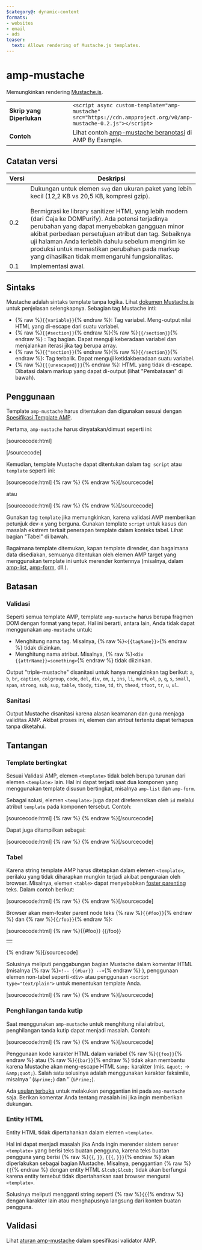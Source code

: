 ```yaml
---
$category@: dynamic-content
formats:
- websites
- email
- ads
teaser:
  text: Allows rendering of Mustache.js templates.
---
```



<!--- Reformatted by Reftar! for AMP (go/reftar) on 2019-06-13 -->
<!---
       Copyright 2016 The AMP HTML Authors. All Rights Reserved.

       Licensed under the Apache License, Version 2.0 (the "License");
     you may not use this file except in compliance with the License.
     You may obtain a copy of the License at

     http://www.apache.org/licenses/LICENSE-2.0

     Unless required by applicable law or agreed to in writing, software
     distributed under the License is distributed on an "AS-IS" BASIS,
     WITHOUT WARRANTIES OR CONDITIONS OF ANY KIND, either express or implied.
     See the License for the specific language governing permissions and
     limitations under the License.
-->

# amp-mustache

Memungkinkan rendering [Mustache.js](https://github.com/janl/mustache.js/).

<table>
  <tr>
    <td width="40%"><strong>Skrip yang Diperlukan</strong></td>
    <td>
      <div>
          <code>&lt;script async custom-template="amp-mustache" src="https://cdn.ampproject.org/v0/amp-mustache-0.2.js">&lt;/script></code>
      </div>
    </td>
  </tr>
  <tr>
    <td width="40%"><strong>Contoh</strong></td>
    <td>Lihat contoh <a href="https://ampbyexample.com/components/amp-mustache/">amp-mustache beranotasi</a> di AMP By Example.</td>
  </tr>
</table>



## Catatan versi

| Versi | Deskripsi |
|-------|-----|
| 0.2 | Dukungan untuk elemen `svg` dan ukuran paket yang lebih kecil (12,2 KB vs 20,5 KB, kompresi gzip).<br><br>Bermigrasi ke library sanitizer HTML yang lebih modern (dari Caja ke DOMPurify). Ada potensi terjadinya perubahan yang dapat menyebabkan gangguan minor akibat perbedaan persetujuan atribut dan tag. Sebaiknya uji halaman Anda terlebih dahulu sebelum mengirim ke produksi untuk memastikan perubahan pada markup yang dihasilkan tidak memengaruhi fungsionalitas. |
| 0.1 | Implementasi awal. |

## Sintaks

Mustache adalah sintaks template tanpa logika. Lihat [dokumen Mustache.js](https://github.com/janl/mustache.js/) untuk penjelasan selengkapnya. Sebagian tag Mustache inti:

* {% raw %}`{{variable}}`{% endraw %}: Tag variabel. Meng-output nilai HTML yang di-escape dari suatu variabel.
* {% raw %}`{{#section}}`{% endraw %}{% raw %}`{{/section}}`{% endraw %} : Tag bagian. Dapat menguji keberadaan variabel dan menjalankan iterasi jika tag berupa array.
* {% raw %}`{{^section}}`{% endraw %}{% raw %}`{{/section}}`{% endraw %}: Tag terbalik. Dapat menguji ketidakberadaan suatu variabel.
* {% raw %}`{{{unescaped}}}`{% endraw %}: HTML yang tidak di-escape. Dibatasi dalam markup yang dapat di-output (lihat "Pembatasan" di bawah).

## Penggunaan

Template `amp-mustache` harus ditentukan dan digunakan sesuai dengan [Spesifikasi Template AMP](../../spec/amp-html-templates.md).

Pertama, `amp-mustache` harus dinyatakan/dimuat seperti ini:

[sourcecode:html]
<script async custom-template="amp-mustache" src="https://cdn.ampproject.org/v0/amp-mustache-0.2.js"></script>
[/sourcecode]


Kemudian, template Mustache dapat ditentukan dalam tag` script` atau `template` seperti ini:

[sourcecode:html]
{% raw %}<!-- Using template tag. -->
<template type="amp-mustache">
  Hello {{world}}!
</template>
{% endraw %}[/sourcecode]

atau

<!-- Using script tag. -->
[sourcecode:html]
{% raw %}<script type="text/plain" template="amp-mustache">
  Hello {{world}}!
</script>
{% endraw %}[/sourcecode]


Gunakan tag `template` jika memungkinkan, karena validasi AMP memberikan petunjuk dev-x yang berguna. Gunakan template `script` untuk kasus dan masalah ekstrem terkait penerapan template dalam konteks tabel. Lihat bagian "Tabel" di bawah.

Bagaimana template ditemukan, kapan template dirender, dan bagaimana data disediakan, semuanya ditentukan oleh elemen AMP target yang menggunakan template ini untuk merender kontennya (misalnya, dalam [amp-list](../amp-list/amp-list.md), [amp-form](../amp-form/amp-form.md), dll.).

## Batasan

### Validasi

Seperti semua template AMP, template `amp-mustache` harus berupa fragmen DOM dengan format yang tepat. Hal ini berarti, antara lain, Anda tidak dapat menggunakan `amp-mustache` untuk:

* Menghitung nama tag. Misalnya, {% raw %}`<{{tagName}}>`{% endraw %} tidak diizinkan.
* Menghitung nama atribut. Misalnya, {% raw %}`<div {{attrName}}=something>`{% endraw %} tidak diizinkan.

Output "triple-mustache" disanitasi untuk hanya mengizinkan tag berikut: `a`, `b`, `br`, `caption`, `colgroup`, `code`, `del`, `div`, `em`, `i`, `ins`, `li`, `mark`, `ol`, `p`, `q`, `s`, `small`, `span`, `strong`, `sub`, `sup`, `table`, `tbody`, `time`, `td`, `th`, `thead`, `tfoot`, `tr`, `u`, `ul`.

### Sanitasi

Output Mustache disanitasi karena alasan keamanan dan guna menjaga validitas AMP. Akibat proses ini, elemen dan atribut tertentu dapat terhapus tanpa diketahui.

## Tantangan

### Template bertingkat

Sesuai Validasi AMP, elemen `<template>` tidak boleh berupa turunan dari elemen `<template>` lain. Hal ini dapat terjadi saat dua komponen yang menggunakan template disusun bertingkat, misalnya `amp-list` dan `amp-form`.

Sebagai solusi, elemen `<template>` juga dapat direferensikan oleh `id` melalui atribut `template` pada komponen tersebut. Contoh:

[sourcecode:html]
{% raw %}<amp-list id="myList" src="https://foo.com/list.json">
  <template type="amp-mustache">
    <div>{{title}}</div>
  </template>
</amp-list>
{% endraw %}[/sourcecode]

Dapat juga ditampilkan sebagai:

[sourcecode:html]
{% raw %}<!-- Externalize templates to avoid nesting. -->
<template type="amp-mustache" id="myTemplate">
  <div>{{title}}</div>
</template>

<amp-list id="myList" src="https://foo.com/list.json" template="myTemplate">
</amp-list>
{% endraw %}[/sourcecode]


### Tabel

Karena string template AMP harus ditetapkan dalam elemen `<template>`, perilaku yang tidak diharapkan mungkin terjadi akibat penguraian oleh browser. Misalnya, elemen `<table>` dapat menyebabkan [foster parenting](https://www.w3.org/TR/html5/syntax.html#unexpected-markup-in-tables) teks. Dalam contoh berikut:

[sourcecode:html]
{% raw %}<template type="amp-mustache">
  <table>
    <tr>
      {{#foo}}<td></td>{{/foo}}
  </tr>
</table>
</template>
{% endraw %}[/sourcecode]

Browser akan mem-foster parent node teks {% raw %}`{{#foo}}`{% endraw %} dan {% raw %}`{{/foo}}`{% endraw %}:

[sourcecode:html]
{% raw %}{{#foo}}
{{/foo}}

<table>
  <tr>
    <td></td>
  </tr>
</table>
{% endraw %}[/sourcecode]

Solusinya meliputi penggabungan bagian Mustache dalam komentar HTML (misalnya  {% raw %}`<!-- {{#bar}} -->`{% endraw %} ), penggunaan elemen non-tabel seperti `<div>` atau penggunaan `<script type="text/plain">` untuk menentukan template Anda.

[sourcecode:html]
{% raw %}<script type="text/plain" template="amp-mustache">
  <table>
    <tr>
      {{#foo}}<td></td>{{/foo}}
  </tr>
</table>
</script>
{% endraw %}[/sourcecode]


### Penghilangan tanda kutip

Saat menggunakan `amp-mustache` untuk menghitung nilai atribut, penghilangan tanda kutip dapat menjadi masalah. Contoh:

[sourcecode:html]
{% raw %}<template type="amp-mustache">
<!-- A double-quote (") in foo will cause malformed HTML. -->
<amp-img alt="{{foo}}" src="example.jpg" width="100" height="100"></amp-img>

<!-- A single-quote (') or double-quote (") in bar will cause an AMP runtime parse error. -->
<button on="tap:AMP.setState({foo: &#39;{{bar}}&#39;})">Klik saya</button>
</template>
{% endraw %}[/sourcecode]

Penggunaan kode karakter HTML dalam variabel {% raw %}`{{foo}}`{% endraw %} atau {% raw %}`{{bar}}`{% endraw %} tidak akan membantu karena Mustache akan meng-escape HTML `&amp;` karakter (mis. `&quot;` -&gt; `&amp;quot;`). Salah satu solusinya adalah menggunakan karakter faksimile, misalnya ′ (`&prime;`) dan ″ (`&Prime;`).

Ada [usulan terbuka](https://github.com/ampproject/amphtml/issues/8395) untuk melakukan penggantian ini pada `amp-mustache` saja. Berikan komentar Anda tentang masalah ini jika ingin memberikan dukungan.

### Entity HTML

Entity HTML tidak dipertahankan dalam elemen `<template>`.

Hal ini dapat menjadi masalah jika Anda ingin merender sistem server `<template>` yang berisi teks buatan pengguna, karena teks buatan pengguna yang berisi {% raw %}`{{`, `}}`, `{{{`, `}}}`{% endraw %} akan diperlakukan sebagai bagian Mustache. Misalnya, penggantian {% raw %}`{{`{% endraw %} dengan entity HTML `&lcub;&lcub;` tidak akan berfungsi karena entity tersebut tidak dipertahankan saat browser mengurai `<template>`.

Solusinya meliputi mengganti string seperti {% raw %}`{{`{% endraw %} dengan karakter lain atau menghapusnya langsung dari konten buatan pengguna.

## Validasi

Lihat [aturan amp-mustache](https://github.com/ampproject/amphtml/blob/master/extensions/amp-mustache/validator-amp-mustache.protoascii) dalam spesifikasi validator AMP.
